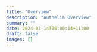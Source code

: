 ```yaml
---
title: "Overview"
description: "Authelia Overview"
summary: ""
date: 2024-03-14T06:00:14+11:00
draft: false
images: []
---
```

